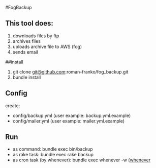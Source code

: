 #FogBackup

## This tool does:
1. downloads files by ftp
2. archives files
3. uploads archive file to AWS (fog)
4. sends email

##install
1. git clone git@github.com:roman-franko/fog_backup.git
2. bundle install

## Config
create:
* config/backup.yml (user example: backup.yml.example)
* config/mailer.yml (user example: mailer.yml.example)

## Run
* as command: bundle exec bin/backup
* as rake task: bundle exec rake backup
* as cron task (by whenever): bundle exec whenever -w ([whenever](https://github.com/javan/whenever)
